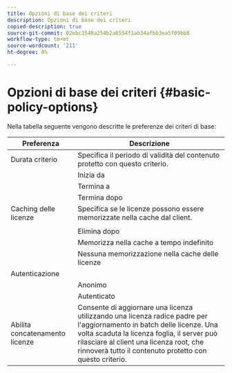 ```yaml
---
title: Opzioni di base dei criteri
description: Opzioni di base dei criteri
copied-description: true
source-git-commit: 02ebc3548a254b2a6554f1ab34afbb3ea5f09bb8
workflow-type: tm+mt
source-wordcount: '211'
ht-degree: 0%

---
```


# Opzioni di base dei criteri {#basic-policy-options}

Nella tabella seguente vengono descritte le preferenze dei criteri di base:

| Preferenza | Descrizione |
|---|---|
| Durata criterio | Specifica il periodo di validità del contenuto protetto con questo criterio. |
|  | Inizia da | Le licenze non possono essere utilizzate fino a questa data/ora. |
|  | Termina a | Le licenze non possono essere utilizzate dopo questa data/ora. |
|  | Termina dopo | Specifica la durata di validità (in minuti) di una licenza, a partire dal momento in cui viene compilata. |
| Caching delle licenze | Specifica se le licenze possono essere memorizzate nella cache dal client. |
|  | | Le licenze non possono essere utilizzate dopo questa data/ora. |
|  | Elimina dopo | Specifica la durata di validità (in minuti) di una licenza, a partire dal momento in cui la licenza viene rilasciata dal server licenze. |
|  | Memorizza nella cache a tempo indefinito | La licenza può essere memorizzata nella cache del client a tempo indeterminato. |
|  | Nessuna memorizzazione nella cache delle licenze | La licenza non può essere memorizzata nella cache dal client. È necessario ottenere una nuova licenza dal server ogni volta che l’utente riproduce il contenuto. |
| Autenticazione | |
|  | Anonimo | Non è richiesta alcuna autenticazione per visualizzare il contenuto. |
|  | Autenticato | È richiesta l&#39;autenticazione nome utente/password. |
| Abilita concatenamento licenze | Consente di aggiornare una licenza utilizzando una licenza radice padre per l&#39;aggiornamento in batch delle licenze. Una volta scaduta la licenza foglia, il server può rilasciare al client una licenza root, che rinnoverà tutto il contenuto protetto con questo criterio. |

